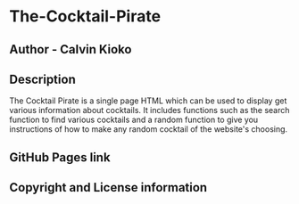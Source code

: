 #                                   The-Cocktail-Pirate

## Author - Calvin Kioko
## Description
The Cocktail Pirate is a single page HTML which can be used to display get various information about cocktails. It includes functions such as the search function to find various cocktails and a random function to give you instructions of how to make any random cocktail of the website's choosing.

 ## GitHub Pages link
 ## Copyright and License information